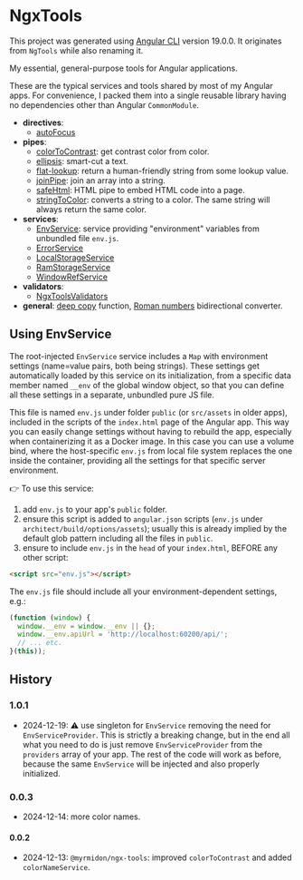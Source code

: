 # NgxTools

This project was generated using [Angular CLI](https://github.com/angular/angular-cli) version 19.0.0. It originates from `NgTools` while also renaming it.

My essential, general-purpose tools for Angular applications.

These are the typical services and tools shared by most of my Angular apps. For convenience, I packed them into a single reusable library having no dependencies other than Angular `CommonModule`.

- **directives**:
  - [autoFocus](src/lib/directives/auto-focus.directive.ts)
- **pipes**:
  - [colorToContrast](src/lib/pipes/color-to-contrast.pipe.ts): get contrast color from color.
  - [ellipsis](src/lib/pipes/ellipsis.pipe.ts): smart-cut a text.
  - [flat-lookup](src/lib/pipes/flat-lookup.pipe.ts): return a human-friendly string from some lookup value.
  - [joinPipe](src/lib/pipes/join.pipe.ts): join an array into a string.
  - [safeHtml](src/lib/pipes/safe-html.pipe.ts): HTML pipe to embed HTML code into a page.
  - [stringToColor](src/lib/pipes/string-to-color.pipe.ts): converts a string to a color. The same string will always return the same color.
- **services**:
  - [EnvService](src/lib/services/env.service.ts): service providing "environment" variables from unbundled file `env.js`.
  - [ErrorService](src/lib/services/error.service.ts)
  - [LocalStorageService](src/lib/services/local-storage.service.ts)
  - [RamStorageService](src/lib/services/ram-storage.service.ts)
  - [WindowRefService](src/lib/services/window-ref.service.ts)
- **validators**:
  - [NgxToolsValidators](src/lib/validators/ngx-tools.validators.ts)
- **general**: [deep copy](src/lib/functions.ts) function, [Roman numbers](src/lib/roman-number.ts) bidirectional converter.

## Using EnvService

The root-injected `EnvService` service includes a `Map` with environment settings (name=value pairs, both being strings). These settings get automatically loaded by this service on its initialization, from a specific data member named `__env` of the global window object, so that you can define all these settings in a separate, unbundled pure JS file.

This file is named `env.js` under folder `public` (or `src/assets` in older apps), included in the scripts of the `index.html` page of the Angular app. This way you can easily change settings without having to rebuild the app, especially when containerizing it as a Docker image. In this case you can use a volume bind, where the host-specific `env.js` from local file system replaces the one inside the container, providing all the settings for that specific server environment.

👉 To use this service:

1. add `env.js` to your app's `public` folder.
2. ensure this script is added to `angular.json` scripts (`env.js` under `architect/build/options/assets`); usually this is already implied by the default glob pattern including all the files in `public`.
3. ensure to include `env.js` in the `head` of your `index.html`, BEFORE any other script:

```html
<script src="env.js"></script>
```

The `env.js` file should include all your environment-dependent settings, e.g.:

```js
(function (window) {
  window.__env = window.__env || {};
  window.__env.apiUrl = 'http://localhost:60200/api/';
  // ... etc.
}(this));
```

## History

### 1.0.1

- 2024-12-19: ⚠️ use singleton for `EnvService` removing the need for `EnvServiceProvider`. This is strictly a breaking change, but in the end all what you need to do is just remove `EnvServiceProvider` from the `providers` array of your app. The rest of the code will work as before, because the same `EnvService` will be injected and also properly initialized.

### 0.0.3

- 2024-12-14: more color names.

#### 0.0.2

- 2024-12-13: `@myrmidon/ngx-tools`: improved `colorToContrast` and added `colorNameService`.
